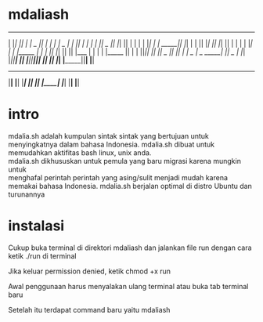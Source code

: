 # mdaliash
 __   __  ______   _______  ___      ___   _______         _______  __   __
|  |_|  ||      | |   _   ||   |    |   | |   _   |       |       ||  | |  |
|       ||  _    ||  |_|  ||   |    |   | |  |_|  |       |  _____||  |_|  |
|       || |_|   ||  |_|  ||   |    |   | |  |_|  |       | |_____ |       |
|       || |_|   ||       ||   |___ |   | |       |       |_____  ||       |
| ||_|| ||       ||   _   ||       ||   | |   _   |   _    _____| ||   _   |
|_|   |_||______| |__| |__||_______||___| |__| |__|  |_|  |_______||__| |__|
____   ____   ___________   ____   ____   ____   ___________   ____   ____
|____| |____| |___________| |____| |____| |____| |___________| |____| |____|

# intro
mdalia.sh adalah kumpulan sintak sintak yang bertujuan untuk menyingkatnya dalam bahasa Indonesia.
mdalia.sh dibuat untuk memudahkan aktifitas bash linux, unix anda.          
mdalia.sh dikhususkan untuk pemula yang baru migrasi karena mungkin untuk   
menghafal perintah perintah yang asing/sulit menjadi mudah karena memakai bahasa Indonesia.
mdalia.sh berjalan optimal di distro Ubuntu dan turunannya

# instalasi
Cukup buka terminal di direktori mdaliash dan jalankan file run
dengan cara ketik ./run di terminal

Jika keluar permission denied, ketik
chmod +x run

Awal penggunaan harus menyalakan ulang terminal
atau buka tab terminal baru

Setelah itu terdapat command baru yaitu mdaliash
